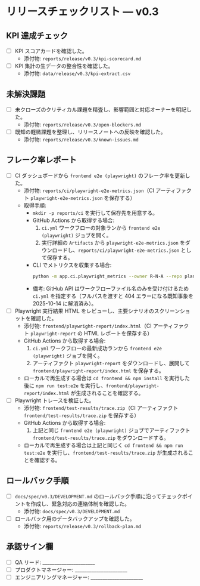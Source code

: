 # リリースチェックリスト — v0.3

## KPI 達成チェック
- [ ] KPI スコアカードを確認した。
  - 添付物: `reports/release/v0.3/kpi-scorecard.md`
- [ ] KPI 集計の生データの整合性を確認した。
  - 添付物: `data/release/v0.3/kpi-extract.csv`

## 未解決課題
- [ ] 未クローズのクリティカル課題を精査し、影響範囲と対応オーナーを明記した。
  - 添付物: `reports/release/v0.3/open-blockers.md`
- [ ] 既知の軽微課題を整理し、リリースノートへの反映を確認した。
  - 添付物: `reports/release/v0.3/known-issues.md`

## フレーク率レポート
- [ ] CI ダッシュボードから `frontend e2e (playwright)` のフレーク率を更新した。
  - 添付物: `reports/ci/playwright-e2e-metrics.json`（CI アーティファクト `playwright-e2e-metrics.json` を保存する）
  - 取得手順:
    - `mkdir -p reports/ci` を実行して保存先を用意する。
    - GitHub Actions から取得する場合:
      1. `ci.yml` ワークフローの対象ランから `frontend e2e (playwright)` ジョブを開く。
      2. 実行詳細の `Artifacts` から `playwright-e2e-metrics.json` をダウンロードし、`reports/ci/playwright-e2e-metrics.json` として保存する。
    - CLI でメトリクスを収集する場合:
      ```bash
      python -m app.ci.playwright_metrics --owner R-N-A --repo planting-planner --workflow-file ci.yml --job-name "frontend e2e (playwright)" --output reports/ci/playwright-e2e-metrics.json
      ```
    - 備考: GitHub API はワークフローファイル名のみを受け付けるため `ci.yml` を指定する（フルパスを渡すと 404 エラーになる既知事象を 2025-10-14 に解消済み）。
- [ ] Playwright 実行結果 HTML をレビューし、主要シナリオのスクリーンショットを確認した。
  - 添付物: `frontend/playwright-report/index.html`（CI アーティファクト `playwright-report` の HTML レポートを保存する）
  - GitHub Actions から取得する場合:
    1. `ci.yml` ワークフローの最新成功ランから `frontend e2e (playwright)` ジョブを開く。
    2. アーティファクト `playwright-report` をダウンロードし、展開して `frontend/playwright-report/index.html` を保存する。
  - ローカルで再生成する場合は `cd frontend && npm install` を実行した後に `npm run test:e2e` を実行し、`frontend/playwright-report/index.html` が生成されることを確認する。
- [ ] Playwright トレースを検証した。
  - 添付物: `frontend/test-results/trace.zip`（CI アーティファクト `frontend/test-results/trace.zip` を保存する）
  - GitHub Actions から取得する場合:
    1. 上記と同じ `frontend e2e (playwright)` ジョブでアーティファクト `frontend/test-results/trace.zip` をダウンロードする。
  - ローカルで再生成する場合は上記と同じく `cd frontend && npm run test:e2e` を実行し、`frontend/test-results/trace.zip` が生成されることを確認する。

## ロールバック手順
- [ ] `docs/spec/v0.3/DEVELOPMENT.md` のロールバック手順に沿ってチェックポイントを作成し、緊急対応の連絡体制を確認した。
  - 添付物: `docs/spec/v0.3/DEVELOPMENT.md`
- [ ] ロールバック用のデータバックアップを確認した。
  - 添付物: `reports/release/v0.3/rollback-plan.md`

## 承認サイン欄
- [ ] QA リード: ______________________
- [ ] プロダクトマネージャー: ______________________
- [ ] エンジニアリングマネージャー: ______________________

